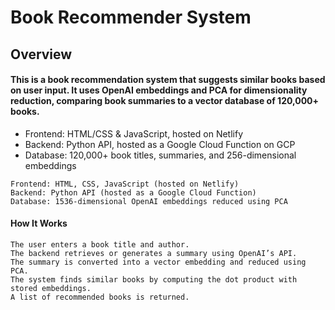 # Book Recommender System
## Overview

#### This is a book recommendation system that suggests similar books based on user input. It uses OpenAI embeddings and PCA for dimensionality reduction, comparing book summaries to a vector database of 120,000+ books.
<ul>
    <li>Frontend: HTML/CSS & JavaScript, hosted on Netlify</li>
    <li>Backend: Python API, hosted as a Google Cloud Function on GCP</li>
    <li>Database: 120,000+ book titles, summaries, and 256-dimensional embeddings</li>
</ul>

    Frontend: HTML, CSS, JavaScript (hosted on Netlify)
    Backend: Python API (hosted as a Google Cloud Function)
    Database: 1536-dimensional OpenAI embeddings reduced using PCA

#### How It Works

    The user enters a book title and author.
    The backend retrieves or generates a summary using OpenAI’s API.
    The summary is converted into a vector embedding and reduced using PCA.
    The system finds similar books by computing the dot product with stored embeddings.
    A list of recommended books is returned.
